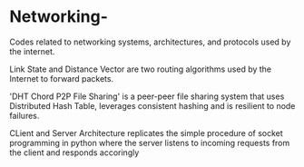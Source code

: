 # Networking-
Codes related to networking systems, architectures, and protocols used by the internet.

Link State and Distance Vector are two routing algorithms used by the Internet to forward packets. 

'DHT Chord P2P File Sharing' is a peer-peer file sharing system that uses Distributed Hash Table, leverages consistent hashing and is resilient to node failures. 

CLient and Server Architecture replicates the simple procedure of socket programming in python where the server listens to incoming requests from the client and responds accoringly
